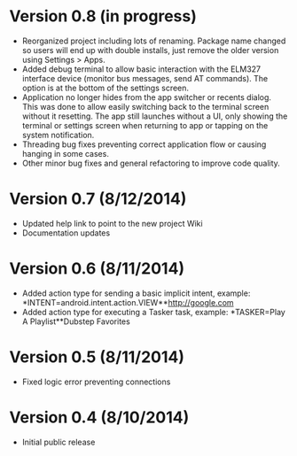 # Version 0.8 (in progress)

+	Reorganized project including lots of renaming. Package name changed so users will end up with double installs, just remove the older version using Settings > Apps.
+	Added debug terminal to allow basic interaction with the ELM327 interface device (monitor bus messages, send AT commands). The option is at the bottom of the settings screen.
+	Application no longer hides from the app switcher or recents dialog. This was done to allow easily switching back to the terminal screen without it resetting. The app still launches without a UI, only showing the terminal or settings screen when returning to app or tapping on the system notification.
+	Threading bug fixes preventing correct application flow or causing hanging in some cases. 
+	Other minor bug fixes and general refactoring to improve code quality.


# Version 0.7 (8/12/2014)

+	Updated help link to point to the new project Wiki
+	Documentation updates


# Version 0.6 (8/11/2014)

+	Added action type for sending a basic implicit intent, example: *INTENT=android.intent.action.VIEW**http://google.com
+	Added action type for executing a Tasker task, example: *TASKER=Play A Playlist**Dubstep Favorites


# Version 0.5 (8/11/2014)

+	Fixed logic error preventing connections


# Version 0.4 (8/10/2014)

+	Initial public release
